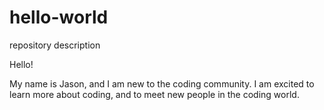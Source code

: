 # hello-world
repository description

Hello!

My name is Jason, and I am new to the coding community.  I am excited to learn more about coding, and to meet new people in the coding world. 
